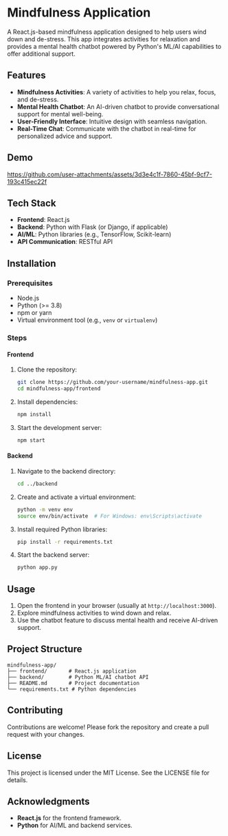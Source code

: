 # Mindfulness Application

A React.js-based mindfulness application designed to help users wind down and de-stress. This app integrates activities for relaxation and provides a mental health chatbot powered by Python's ML/AI capabilities to offer additional support.

## Features

- **Mindfulness Activities**: A variety of activities to help you relax, focus, and de-stress.
- **Mental Health Chatbot**: An AI-driven chatbot to provide conversational support for mental well-being.
- **User-Friendly Interface**: Intuitive design with seamless navigation.
- **Real-Time Chat**: Communicate with the chatbot in real-time for personalized advice and support.

## Demo


https://github.com/user-attachments/assets/3d3e4c1f-7860-45bf-9cf7-193c415ec22f



## Tech Stack

- **Frontend**: React.js
- **Backend**: Python with Flask (or Django, if applicable)
- **AI/ML**: Python libraries (e.g., TensorFlow, Scikit-learn)
- **API Communication**: RESTful API

## Installation

### Prerequisites

- Node.js
- Python (>= 3.8)
- npm or yarn
- Virtual environment tool (e.g., `venv` or `virtualenv`)

### Steps

#### Frontend

1. Clone the repository:
   ```bash
   git clone https://github.com/your-username/mindfulness-app.git
   cd mindfulness-app/frontend
   ```
2. Install dependencies:
   ```bash
   npm install
   ```
3. Start the development server:
   ```bash
   npm start
   ```

#### Backend

1. Navigate to the backend directory:
   ```bash
   cd ../backend
   ```
2. Create and activate a virtual environment:
   ```bash
   python -m venv env
   source env/bin/activate  # For Windows: env\Scripts\activate
   ```
3. Install required Python libraries:
   ```bash
   pip install -r requirements.txt
   ```
4. Start the backend server:
   ```bash
   python app.py
   ```

## Usage

1. Open the frontend in your browser (usually at `http://localhost:3000`).
2. Explore mindfulness activities to wind down and relax.
3. Use the chatbot feature to discuss mental health and receive AI-driven support.

## Project Structure

```plaintext
mindfulness-app/
├── frontend/       # React.js application
├── backend/        # Python ML/AI chatbot API
├── README.md       # Project documentation
└── requirements.txt # Python dependencies
```

## Contributing

Contributions are welcome! Please fork the repository and create a pull request with your changes.

## License

This project is licensed under the MIT License. See the LICENSE file for details.

## Acknowledgments

- **React.js** for the frontend framework.
- **Python** for AI/ML and backend services.
